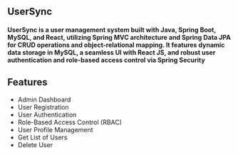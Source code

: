 ## UserSync

#### **UserSync is a user management system built with Java, Spring Boot, MySQL, and React, utilizing Spring MVC architecture and Spring Data JPA for CRUD operations and object-relational mapping. It features dynamic data storage in MySQL, a seamless UI with React JS, and robust user authentication and role-based access control via Spring Security** ####



## Features

<ul>
<li>Admin Dashboard</li>
<li>User Registration</li>
<li>User Authentication</li>
<li>Role-Based Access Control (RBAC)</li>
<li>User Profile Management</li>
<li>Get List of Users</li>
<li>Delete User</li>
</ul>
